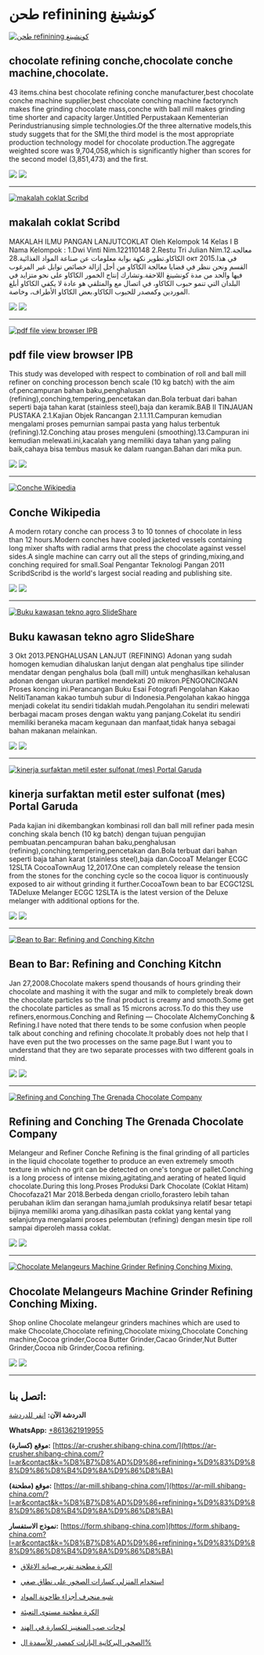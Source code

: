 # طحن refinining كونشينغ

<a href="https://swt.shibang-china.com/?l=ar&img&k=%D8%B7%D8%AD%D9%86+refinining+%D9%83%D9%88%D9%86%D8%B4%D9%8A%D9%86%D8%BA" target="_blank">![طحن refinining كونشينغ](http://static.shibang-china.com/all-800x300/1377.jpg)</a>

## chocolate refining conche,chocolate conche machine,chocolate.
43 items.china best chocolate refining conche manufacturer,best chocolate conche machine supplier,best chocolate conching machine factorynch makes fine grinding chocolate mass,conche with ball mill makes grinding time shorter and capacity larger.Untitled Perpustakaan Kementerian Perindustrianusing simple technologies.Of the three alternative models,this study suggets that for the SMI,the third model is the most appropriate production technology model for chocolate production.The aggregate weighted score was 9,704,058,which is significantly higher than scores for the second model (3,851,473) and the first.


<a href="https://whatsapp.shibangsoft.com/WhatsApp.php" target="_blank" title="WhatsApp">![](http://static.shibang-china.com/icon/whatsapp.png)</a> <a href="https://swt.shibang-china.com/?l=ar&icon&k=%D8%B7%D8%AD%D9%86+refinining+%D9%83%D9%88%D9%86%D8%B4%D9%8A%D9%86%D8%BA" target="_blank">![](http://static.shibang-china.com/icon/chat-ar.png)</a>

---

<a href="https://swt.shibang-china.com/?l=ar&img&k=%D8%B7%D8%AD%D9%86+refinining+%D9%83%D9%88%D9%86%D8%B4%D9%8A%D9%86%D8%BA" target="_blank">![makalah coklat Scribd](http://static.shibang-china.com/all-800x300/1410.jpg)</a>

## makalah coklat Scribd
MAKALAH ILMU PANGAN LANJUTCOKLAT Oleh Kelompok 14 Kelas I B Nama Kelompok : 1.Dwi Vinti Nim.122110148 2.Restu Tri Julian Nim.12.معالجة الكاكاو.تطوير نكهة بوابة معلومات عن صناعة المواد الغذائية.28 окт 2015.في هذا القسم ونحن ننظر في قضايا معالجة الكاكاو من أجل إزالة خصائص توابل غير المرغوب فيها والحد من مدة كونشينغ اللاحقة.وتشارك إنتاج الخمور الكاكاو على نحو متزايد في البلدان التي تنمو حبوب الكاكاو، في اتصال مع والمتلقي هو عادة لا يكفي الكاكاو أبلغ الموردين وكمصدر للحبوب الكاكاو.بعض الكاكاو الأطراف، وخاصة.


<a href="https://whatsapp.shibangsoft.com/WhatsApp.php" target="_blank" title="WhatsApp">![](http://static.shibang-china.com/icon/whatsapp.png)</a> <a href="https://swt.shibang-china.com/?l=ar&icon&k=%D8%B7%D8%AD%D9%86+refinining+%D9%83%D9%88%D9%86%D8%B4%D9%8A%D9%86%D8%BA" target="_blank">![](http://static.shibang-china.com/icon/chat-ar.png)</a>

---

<a href="https://swt.shibang-china.com/?l=ar&img&k=%D8%B7%D8%AD%D9%86+refinining+%D9%83%D9%88%D9%86%D8%B4%D9%8A%D9%86%D8%BA" target="_blank">![pdf file view browser IPB](http://static.shibang-china.com/all-800x300/71.jpg)</a>

## pdf file view browser IPB
This study was developed with respect to combination of roll and ball mill refiner on conching processon bench scale (10 kg batch) with the aim of.pencampuran bahan baku,penghalusan (refining),conching,tempering,pencetakan dan.Bola terbuat dari bahan seperti baja tahan karat (stainless steel),baja dan keramik.BAB II TINJAUAN PUSTAKA 2.1.Kajian Objek Rancangan 2.1.1.11.Campuran kemudian mengalami proses pemurnian sampai pasta yang halus terbentuk (refining).12.Conching atau proses menguleni (smoothing).13.Campuran ini kemudian melewati.ini,kacalah yang memiliki daya tahan yang paling baik,cahaya bisa tembus masuk ke dalam ruangan.Bahan dari mika pun.


<a href="https://whatsapp.shibangsoft.com/WhatsApp.php" target="_blank" title="WhatsApp">![](http://static.shibang-china.com/icon/whatsapp.png)</a> <a href="https://swt.shibang-china.com/?l=ar&icon&k=%D8%B7%D8%AD%D9%86+refinining+%D9%83%D9%88%D9%86%D8%B4%D9%8A%D9%86%D8%BA" target="_blank">![](http://static.shibang-china.com/icon/chat-ar.png)</a>

---

<a href="https://swt.shibang-china.com/?l=ar&img&k=%D8%B7%D8%AD%D9%86+refinining+%D9%83%D9%88%D9%86%D8%B4%D9%8A%D9%86%D8%BA" target="_blank">![Conche Wikipedia](http://static.shibang-china.com/all-800x300/1016.jpg)</a>

## Conche Wikipedia
A modern rotary conche can process 3 to 10 tonnes of chocolate in less than 12 hours.Modern conches have cooled jacketed vessels containing long mixer shafts with radial arms that press the chocolate against vessel sides.A single machine can carry out all the steps of grinding,mixing,and conching required for small.Soal Pengantar Teknologi Pangan 2011 ScribdScribd is the world&#39;s largest social reading and publishing site.


<a href="https://whatsapp.shibangsoft.com/WhatsApp.php" target="_blank" title="WhatsApp">![](http://static.shibang-china.com/icon/whatsapp.png)</a> <a href="https://swt.shibang-china.com/?l=ar&icon&k=%D8%B7%D8%AD%D9%86+refinining+%D9%83%D9%88%D9%86%D8%B4%D9%8A%D9%86%D8%BA" target="_blank">![](http://static.shibang-china.com/icon/chat-ar.png)</a>

---

<a href="https://swt.shibang-china.com/?l=ar&img&k=%D8%B7%D8%AD%D9%86+refinining+%D9%83%D9%88%D9%86%D8%B4%D9%8A%D9%86%D8%BA" target="_blank">![Buku kawasan tekno agro SlideShare](http://static.shibang-china.com/all-800x300/23.jpg)</a>

## Buku kawasan tekno agro SlideShare
3 Okt 2013.PENGHALUSAN LANJUT (REFINING) Adonan yang sudah homogen kemudian dihaluskan lanjut dengan alat penghalus tipe silinder mendatar dengan penghalus bola (ball mill) untuk menghasilkan kehalusan adonan dengan ukuran partikel mendekati 20 mikron.PENGONCINGAN Proses koncing ini.Perancangan Buku Esai Fotografi Pengolahan Kakao NelitiTanaman kakao tumbuh subur di Indonesia.Pengolahan kakao hingga menjadi cokelat itu sendiri tidaklah mudah.Pengolahan itu sendiri melewati berbagai macam proses dengan waktu yang panjang.Cokelat itu sendiri memiliki beraneka macam kegunaan dan manfaat,tidak hanya sebagai bahan makanan melainkan.


<a href="https://whatsapp.shibangsoft.com/WhatsApp.php" target="_blank" title="WhatsApp">![](http://static.shibang-china.com/icon/whatsapp.png)</a> <a href="https://swt.shibang-china.com/?l=ar&icon&k=%D8%B7%D8%AD%D9%86+refinining+%D9%83%D9%88%D9%86%D8%B4%D9%8A%D9%86%D8%BA" target="_blank">![](http://static.shibang-china.com/icon/chat-ar.png)</a>

---

<a href="https://swt.shibang-china.com/?l=ar&img&k=%D8%B7%D8%AD%D9%86+refinining+%D9%83%D9%88%D9%86%D8%B4%D9%8A%D9%86%D8%BA" target="_blank">![kinerja surfaktan metil ester sulfonat (mes) Portal Garuda](http://static.shibang-china.com/all-800x300/1344.jpg)</a>

## kinerja surfaktan metil ester sulfonat (mes) Portal Garuda
Pada kajian ini dikembangkan kombinasi roll dan ball mill refiner pada mesin conching skala bench (10 kg batch) dengan tujuan pengujian pembuatan.pencampuran bahan baku,penghalusan (refining),conching,tempering,pencetakan dan.Bola terbuat dari bahan seperti baja tahan karat (stainless steel),baja dan.CocoaT Melanger ECGC 12SLTA CocoaTownAug 12,2017.One can completely release the tension from the stones for the conching cycle so the cocoa liquor is continuously exposed to air without grinding it further.CocoaTown bean to bar ECGC12SL TADeluxe Melanger ECGC 12SLTA is the latest version of the Deluxe melanger with additional options for the.


<a href="https://whatsapp.shibangsoft.com/WhatsApp.php" target="_blank" title="WhatsApp">![](http://static.shibang-china.com/icon/whatsapp.png)</a> <a href="https://swt.shibang-china.com/?l=ar&icon&k=%D8%B7%D8%AD%D9%86+refinining+%D9%83%D9%88%D9%86%D8%B4%D9%8A%D9%86%D8%BA" target="_blank">![](http://static.shibang-china.com/icon/chat-ar.png)</a>

---

<a href="https://swt.shibang-china.com/?l=ar&img&k=%D8%B7%D8%AD%D9%86+refinining+%D9%83%D9%88%D9%86%D8%B4%D9%8A%D9%86%D8%BA" target="_blank">![Bean to Bar: Refining and Conching Kitchn](http://static.shibang-china.com/all-800x300/584.jpg)</a>

## Bean to Bar: Refining and Conching Kitchn
Jan 27,2008.Chocolate makers spend thousands of hours grinding their chocolate and mashing it with the sugar and milk to completely break down the chocolate particles so the final product is creamy and smooth.Some get the chocolate particles as small as 15 microns across.To do this they use refiners,enormous.Conching and Refining — Chocolate AlchemyConching &amp; Refining.I have noted that there tends to be some confusion when people talk about conching and refining chocolate.It probably does not help that I have even put the two processes on the same page.But I want you to understand that they are two separate processes with two different goals in mind.


<a href="https://whatsapp.shibangsoft.com/WhatsApp.php" target="_blank" title="WhatsApp">![](http://static.shibang-china.com/icon/whatsapp.png)</a> <a href="https://swt.shibang-china.com/?l=ar&icon&k=%D8%B7%D8%AD%D9%86+refinining+%D9%83%D9%88%D9%86%D8%B4%D9%8A%D9%86%D8%BA" target="_blank">![](http://static.shibang-china.com/icon/chat-ar.png)</a>

---

<a href="https://swt.shibang-china.com/?l=ar&img&k=%D8%B7%D8%AD%D9%86+refinining+%D9%83%D9%88%D9%86%D8%B4%D9%8A%D9%86%D8%BA" target="_blank">![Refining and Conching The Grenada Chocolate Company](http://static.shibang-china.com/all-800x300/161.jpg)</a>

## Refining and Conching The Grenada Chocolate Company
Melangeur and Refiner Conche Refining is the final grinding of all particles in the liquid chocolate together to produce an even extremely smooth texture in which no grit can be detected on one&#39;s tongue or pallet.Conching is a long process of intense mixing,agitating,and aerating of heated liquid chocolate.During this long.Proses Produksi Dark Chocolate (Coklat Hitam) Chocofaza21 Mar 2018.Berbeda dengan criollo,forastero lebih tahan perubahan iklim dan serangan hama,jumlah produksinya relatif besar tetapi bijinya memiliki aroma yang.dihasilkan pasta coklat yang kental yang selanjutnya mengalami proses pelembutan (refining) dengan mesin tipe roll sampai diperoleh massa coklat.


<a href="https://whatsapp.shibangsoft.com/WhatsApp.php" target="_blank" title="WhatsApp">![](http://static.shibang-china.com/icon/whatsapp.png)</a> <a href="https://swt.shibang-china.com/?l=ar&icon&k=%D8%B7%D8%AD%D9%86+refinining+%D9%83%D9%88%D9%86%D8%B4%D9%8A%D9%86%D8%BA" target="_blank">![](http://static.shibang-china.com/icon/chat-ar.png)</a>

---

<a href="https://swt.shibang-china.com/?l=ar&img&k=%D8%B7%D8%AD%D9%86+refinining+%D9%83%D9%88%D9%86%D8%B4%D9%8A%D9%86%D8%BA" target="_blank">![Chocolate Melangeurs Machine Grinder Refining Conching Mixing.](http://static.shibang-china.com/all-800x300/1083.jpg)</a>

## Chocolate Melangeurs Machine Grinder Refining Conching Mixing.
Shop online Chocolate melangeur grinders machines which are used to make Chocolate,Chocolate refining,Chocolate mixing,Chocolate Conching machine,Cocoa grinder,Cocoa Butter Grinder,Cacao Grinder,Nut Butter Grinder,Cocoa nib Grinder,Cocoa refining.

<a href="https://whatsapp.shibangsoft.com/WhatsApp.php" target="_blank" title="WhatsApp">![](http://static.shibang-china.com/icon/whatsapp.png)</a> <a href="https://swt.shibang-china.com/?l=ar&icon&k=%D8%B7%D8%AD%D9%86+refinining+%D9%83%D9%88%D9%86%D8%B4%D9%8A%D9%86%D8%BA" target="_blank">![](http://static.shibang-china.com/icon/chat-ar.png)</a>

---
## اتصل بنا:

**الدردشة الآن:** [انقر للدردشة](https://swt.shibang-china.com?l=ar&contact&k=%D8%B7%D8%AD%D9%86+refinining+%D9%83%D9%88%D9%86%D8%B4%D9%8A%D9%86%D8%BA)

**WhatsApp:**  [+8613621919955](https://whatsapp.shibangsoft.com/WhatsApp.php)

**موقع (كسارة):** [https://ar-crusher.shibang-china.com/](https://ar-crusher.shibang-china.com/?l=ar&contact&k=%D8%B7%D8%AD%D9%86+refinining+%D9%83%D9%88%D9%86%D8%B4%D9%8A%D9%86%D8%BA)

**موقع (مطحنة):** [https://ar-mill.shibang-china.com/](https://ar-mill.shibang-china.com/?l=ar&contact&k=%D8%B7%D8%AD%D9%86+refinining+%D9%83%D9%88%D9%86%D8%B4%D9%8A%D9%86%D8%BA)

**نموذج الاستفسار:** [https://form.shibang-china.com](https://form.shibang-china.com?l=ar&contact&k=%D8%B7%D8%AD%D9%86+refinining+%D9%83%D9%88%D9%86%D8%B4%D9%8A%D9%86%D8%BA)

* [الكرة مطحنة تقرير صيانة الاغلاق](../26/%D8%A7%D9%84%D9%83%D8%B1%D8%A9%20%D9%85%D8%B7%D8%AD%D9%86%D8%A9%20%D8%AA%D9%82%D8%B1%D9%8A%D8%B1%20%D8%B5%D9%8A%D8%A7%D9%86%D8%A9%20%D8%A7%D9%84%D8%A7%D8%BA%D9%84%D8%A7%D9%82.md)

* [استخدام المنزلي كسارات الصخور على نطاق صغي](../26/%D8%A7%D8%B3%D8%AA%D8%AE%D8%AF%D8%A7%D9%85%20%D8%A7%D9%84%D9%85%D9%86%D8%B2%D9%84%D9%8A%20%D9%83%D8%B3%D8%A7%D8%B1%D8%A7%D8%AA%20%D8%A7%D9%84%D8%B5%D8%AE%D9%88%D8%B1%20%D8%B9%D9%84%D9%89%20%D9%86%D8%B7%D8%A7%D9%82%20%D8%B5%D8%BA%D9%8A.md)

* [شبه منحرف أجزاء طاحونة المواد](../29/%D8%B4%D8%A8%D9%87%20%D9%85%D9%86%D8%AD%D8%B1%D9%81%20%D8%A3%D8%AC%D8%B2%D8%A7%D8%A1%20%D8%B7%D8%A7%D8%AD%D9%88%D9%86%D8%A9%20%D8%A7%D9%84%D9%85%D9%88%D8%A7%D8%AF.md)

* [الكرة مطحنة مستوى التعبئة](../28/%D8%A7%D9%84%D9%83%D8%B1%D8%A9%20%D9%85%D8%B7%D8%AD%D9%86%D8%A9%20%D9%85%D8%B3%D8%AA%D9%88%D9%89%20%D8%A7%D9%84%D8%AA%D8%B9%D8%A8%D8%A6%D8%A9.md)

* [لوحات صب المنغنيز لكسارة في الهند](../27/%D9%84%D9%88%D8%AD%D8%A7%D8%AA%20%D8%B5%D8%A8%20%D8%A7%D9%84%D9%85%D9%86%D8%BA%D9%86%D9%8A%D8%B2%20%D9%84%D9%83%D8%B3%D8%A7%D8%B1%D8%A9%20%D9%81%D9%8A%20%D8%A7%D9%84%D9%87%D9%86%D8%AF.md)

* [الصخور البركانية البازلت كمصدر للأسمدة ال%](../27/%D8%A7%D9%84%D8%B5%D8%AE%D9%88%D8%B1%20%D8%A7%D9%84%D8%A8%D8%B1%D9%83%D8%A7%D9%86%D9%8A%D8%A9%20%D8%A7%D9%84%D8%A8%D8%A7%D8%B2%D9%84%D8%AA%20%D9%83%D9%85%D8%B5%D8%AF%D8%B1%20%D9%84%D9%84%D8%A3%D8%B3%D9%85%D8%AF%D8%A9%20%D8%A7%D9%84%25.md)